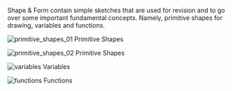 Shape & Form contain simple sketches that are used for revision and to go over some important fundamental concepts. Namely, primitive shapes for drawing, variables and functions. 

![primitive_shapes_01](https://cloud.githubusercontent.com/assets/1027891/9546482/55853096-4d93-11e5-883f-118336f3d020.png)
Primitive Shapes

![primitive_shapes_02](https://cloud.githubusercontent.com/assets/1027891/9546491/63afe3aa-4d93-11e5-87e8-9973e7d7e4ef.png)
Primitive Shapes

![variables](https://cloud.githubusercontent.com/assets/1027891/9546509/85d7b5ca-4d93-11e5-98ce-a307716f0461.png)
Variables

![functions](https://cloud.githubusercontent.com/assets/1027891/9546504/7f4e9b2e-4d93-11e5-82be-e6e8b9666815.png)
Functions
